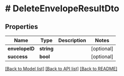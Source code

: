 # # DeleteEnvelopeResultDto

## Properties

Name | Type | Description | Notes
------------ | ------------- | ------------- | -------------
**envelopeID** | **string** |  | [optional] 
**success** | **bool** |  | [optional] 

[[Back to Model list]](../../README.md#documentation-for-models) [[Back to API list]](../../README.md#documentation-for-api-endpoints) [[Back to README]](../../README.md)


